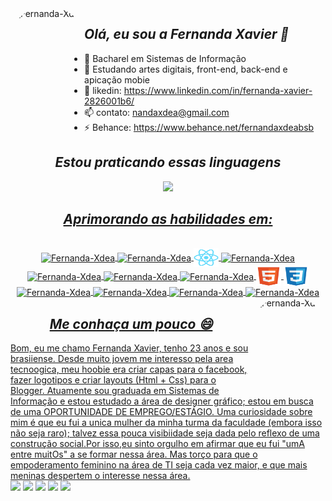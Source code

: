  
 <div> <img align="left" alt="Fernanda-Xdea" height="200" style="border-radius:50px;" src="https://i.picasion.com/pic92/3c08641a8fdb4b574613170a5a00b5e6.gif"> </div>
 
  <i> <h2> Olá, eu sou a Fernanda Xavier 👋 </h2> </i>
- 🔭 Bacharel em Sistemas de Informação
- 🌱 Estudando artes digitais, front-end, back-end e apicação mobie
- 💬 likedin: https://www.linkedin.com/in/fernanda-xavier-2826001b6/
- 📫 contato: nandaxdea@gmail.com
- ⚡ Behance: https://www.behance.net/fernandaxdeabsb
<div align="center"> <i> <h2> Estou praticando essas linguagens </h2> </i></div>
 
<div align="center">
  <a href="https://github.com/FernandaXdea">
  <img height="150em" src="https://github-readme-stats.vercel.app/api/top-langs/?username=FernandaXdea&layout=compact&langs_count=7&theme=radical"/>
</div>
 <div align="center"> <i> <h2> Aprimorando as habilidades em: </h2> </i></div>
 <div align="center">
<div style="display: inline_block"><br>
  <img align="center" alt="Fernanda-Xdea" height="30" width="40" src="https://cdn.jsdelivr.net/gh/devicons/devicon/icons/javascript/javascript-plain.svg">
  <img align="center" alt="Fernanda-Xdea" height="30" width="40" src="https://cdn.jsdelivr.net/gh/devicons/devicon/icons/postgresql/postgresql-plain.svg">
  <img align="center" alt="Fernanda-Xdea" height="30" width="40" src="https://raw.githubusercontent.com/devicons/devicon/master/icons/react/react-original.svg">
  <img align="center" alt="Fernanda-Xdea" height="30" width="40" src="https://cdn.jsdelivr.net/gh/devicons/devicon/icons/vscode/vscode-original.svg">
  <img align="center" alt="Fernanda-Xdea" height="30" width="40" src="https://cdn.jsdelivr.net/gh/devicons/devicon/icons/mysql/mysql-original-wordmark.svg" />
  <img align="center" alt="Fernanda-Xdea" height="30" width="40" src="https://cdn.jsdelivr.net/gh/devicons/devicon/icons/mongodb/mongodb-plain-wordmark.svg" />
  <img align="center" alt="Fernanda-Xdea" height="30" width="40" src="https://cdn.jsdelivr.net/gh/devicons/devicon/icons/java/java-original-wordmark.svg" />
  <img align="center" alt="Fernanda-Xdea" height="30" width="40" src="https://raw.githubusercontent.com/devicons/devicon/master/icons/html5/html5-original.svg">
  <img align="center" alt="Fernanda-Xdea" height="30" width="40" src="https://raw.githubusercontent.com/devicons/devicon/master/icons/css3/css3-original.svg">
  <img align="center" alt="Fernanda-Xdea" height="30" width="40" src="https://cdn.jsdelivr.net/gh/devicons/devicon/icons/photoshop/photoshop-line.svg">
  <img align="center" alt="Fernanda-Xdea" height="30" width="40" src="https://cdn.jsdelivr.net/gh/devicons/devicon/icons/oracle/oracle-original.svg">
  <img align="center" alt="Fernanda-Xdea" height="30" width="40" src="https://cdn.jsdelivr.net/gh/devicons/devicon/icons/canva/canva-original.svg">
  <img align="center" alt="Fernanda-Xdea" height="30" width="40" src="https://cdn.jsdelivr.net/gh/devicons/devicon/icons/behance/behance-original.svg">
  <img align="right" alt="Fernanda-Xdea" height="150" style="border-radius:50px;" src="https://i.picasion.com/pic91/4eb8e4b1c3fea7509478a8aeebfcc6d2.gif">
</div></div>
<div align="center"> <i> <h2> Me conhaça um pouco 😄 </h2> </i></div>
 Bom, eu me chamo Fernanda Xavier, tenho 23 anos e sou brasiiense. Desde muito jovem me interesso pela area tecnoogica, meu hoobie era criar capas para o facebook, fazer logotipos e criar layouts (Html + Css) para o Blogger. Atuamente sou graduada em Sistemas de Informação e estou estudado a área de designer gráfico; estou em busca de uma OPORTUNIDADE DE EMPREGO/ESTÁGIO. Uma curiosidade sobre mim é que eu fui a unica mulher da minha turma da faculdade (embora isso não seja raro); talvez essa pouca visibiidade seja dada pelo reflexo de uma construção social.Por isso,eu sinto orgulho em afirmar que eu fui "umA entre muitOs" a se formar nessa área. Mas torço para que o empoderamento feminino na área de TI seja cada vez maior, e que mais meninas despertem o interesse nessa área.
  <div> 
  <a href="https://www.youtube.com/channel/UCSSVGgs9B08G-MXRY1RPLyQ" target="_blank"><img src="https://img.shields.io/badge/YouTube-FF0000?style=for-the-badge&logo=youtube&logoColor=white" target="_blank"></a>
  <a href="https://www.instagram.com/fernanda._.xdea/" target="_blank"><img src="https://img.shields.io/badge/-Instagram-%23E4405F?style=for-the-badge&logo=instagram&logoColor=white" target="_blank"></a>
 <a href="COLOCARLINK" target="_blank"><img src="https://img.shields.io/badge/Discord-7289DA?style=for-the-badge&logo=discord&logoColor=white" target="_blank"></a> 
  <a href = "mailto:nandaxdea@gmail.com"><img src="https://img.shields.io/badge/-Gmail-%23333?style=for-the-badge&logo=gmail&logoColor=white" target="_blank"></a>
  <a href="https://www.linkedin.com/in/fernanda-xavier-2826001b6/" target="_blank"><img src="https://img.shields.io/badge/-LinkedIn-%230077B5?style=for-the-badge&logo=linkedin&logoColor=white" target="_blank"></a> 
 
